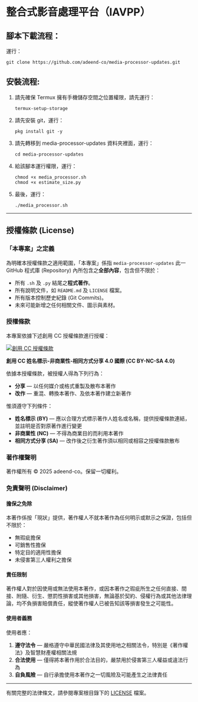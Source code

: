 # 整合式影音處理平台（IAVPP）

腳本下載流程：
-
運行： 
```
git clone https://github.com/adeend-co/media-processor-updates.git
```

安裝流程:
-

1. 請先確保 Termux 擁有手機儲存空間之位置權限，請先運行：
    ```
    termux-setup-storage
    ```
2. 請先安裝 git，運行：
    ```
    pkg install git -y
    ```
3. 請先轉移到 media-processor-updates 資料夾裡面，運行：
    ```
    cd media-processor-updates
    ```
4. 給該腳本運行權限，運行：
    ```
    chmod +x media_processor.sh
    chmod +x estimate_size.py
    ```
5. 最後，運行：
    ```
    ./media_processor.sh
    ```

---

## 授權條款 (License)

### 「本專案」之定義
為明確本授權條款之適用範圍，「本專案」係指 `media-processor-updates` 此一 GitHub 程式庫 (Repository) 內所包含之**全部內容**，包含但不限於：
*   所有 `.sh` 及 `.py` 結尾之**程式著作**。
*   所有說明文件，如 `README.md` 及 `LICENSE` 檔案。
*   所有版本控制歷史紀錄 (Git Commits)。
*   未來可能新增之任何相關文件、圖示與素材。

### 授權條款
本專案依據下述創用 CC 授權條款進行授權：

[![創用 CC 授權條款](https://i.creativecommons.org/l/by-nc-sa/4.0/88x31.png)](http://creativecommons.org/licenses/by-nc-sa/4.0/)

**創用 CC 姓名標示-非商業性-相同方式分享 4.0 國際 (CC BY-NC-SA 4.0)**

依據本授權條款，被授權人得為下列行為：
- **分享** — 以任何媒介或格式重製及散布本著作
- **改作** — 重混、轉換本著作、及依本著作建立新著作

惟須遵守下列條件：
- **姓名標示 (BY)** — 應以合理方式標示著作人姓名或名稱，提供授權條款連結，並註明是否對原著作進行變更
- **非商業性 (NC)** — 不得為商業目的而利用本著作
- **相同方式分享 (SA)** — 改作後之衍生著作須以相同或相容之授權條款散布

### 著作權聲明
著作權所有 © 2025 adeend-co。保留一切權利。

### 免責聲明 (Disclaimer)

#### 擔保之免除
本著作係按「現狀」提供，著作權人不就本著作為任何明示或默示之保證，包括但不限於：
- 無瑕疵擔保
- 可銷售性擔保  
- 特定目的適用性擔保
- 未侵害第三人權利之擔保

#### 責任限制
著作權人對於因使用或無法使用本著作，或因本著作之瑕疵所生之任何直接、間接、附隨、衍生、懲罰性損害或其他損害，無論基於契約、侵權行為或其他法律理論，均不負損害賠償責任，縱使著作權人已被告知該等損害發生之可能性。

#### 使用者義務
使用者應：
1. **遵守法令** — 嚴格遵守中華民國法律及其使用地之相關法令，特別是《著作權法》及智慧財產權相關法規
2. **合法使用** — 僅得將本著作用於合法目的，嚴禁用於侵害第三人權益或違法行為
3. **自負風險** — 自行承擔使用本著作之一切風險及可能產生之法律責任

---

有關完整的法律條文，請參閱專案根目錄下的 [LICENSE](LICENSE.md) 檔案。

